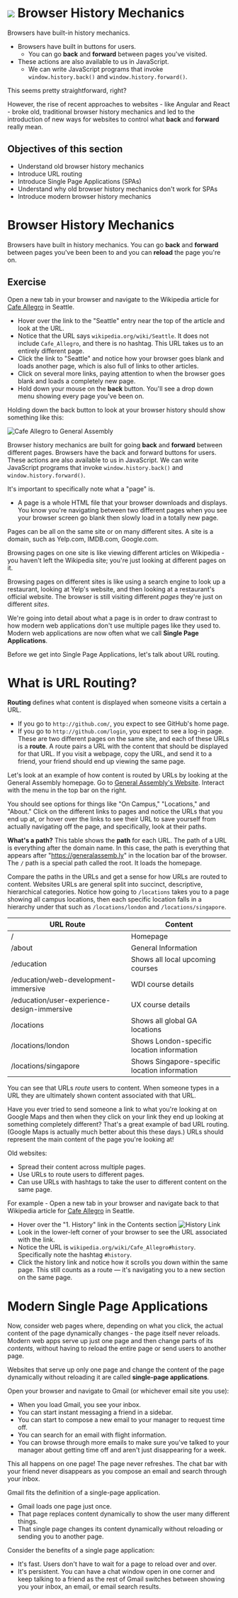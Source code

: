 <!-- Note: Same as in React module -->

# ![](https://ga-dash.s3.amazonaws.com/production/assets/logo-9f88ae6c9c3871690e33280fcf557f33.png) Browser History Mechanics

Browsers have built-in history mechanics.
- Browsers have built in buttons for users.
  - You can go **back** and **forward** between pages you've visited.
- These actions are also available to us in JavaScript.
  - We can write JavaScript programs that invoke `window.history.back()` and `window.history.forward()`.

This seems pretty straightforward, right?

However, the rise of recent approaches to websites - like Angular and React - broke old, traditional browser history mechanics and led to the introduction of new ways for websites to control what **back** and **forward** really mean.


## Objectives of this section
* Understand old browser history mechanics
* Introduce URL routing
* Introduce Single Page Applications (SPAs)
* Understand why old browser history mechanics don't work for SPAs
* Introduce modern browser history mechanics


# Browser History Mechanics
Browsers have built in history mechanics. You can go **back** and **forward**
between pages you've been been to and you can **reload** the page you're on.

## Exercise
Open a new tab in your browser and navigate to the Wikipedia article for
[Cafe Allegro](https://en.wikipedia.org/wiki/Cafe_Allegro) in Seattle.

* Hover over the link to the "Seattle" entry near the top of the article and look at the URL.
* Notice that the URL says `wikipedia.org/wiki/Seattle`. It does not include `Cafe_Allegro`, and there is no hashtag. This URL takes us to an entirely different page.
* Click the link to "Seattle" and notice how your browser goes blank and loads another page, which is also full of links to other articles.
* Click on several more links, paying attention to when the browser goes blank and loads a completely new page.
* Hold down your mouse on the **back** button. You'll see a drop down menu
  showing every page you've been on.

Holding down the back button to look at your browser history should show
something like this:

![Cafe Allegro to General Assembly](assets/allegro_to_GA.png)

Browser history mechanics are built for going **back** and **forward** between
different pages. Browsers have the back and forward buttons for users. These
actions are also available to us in JavaScript. We can write JavaScript programs
that invoke `window.history.back()` and `window.history.forward()`.

It's important to specifically note what a "page" is.
- A page is a whole HTML file that your browser downloads and displays. You know you're navigating between two different pages when you see your browser screen go blank then slowly load in a totally new page.

Pages can be all on the same site or on many different sites. A site is a domain, such as Yelp.com, IMDB.com, Google.com.

Browsing pages on one site is like viewing different articles on Wikipedia - you haven't left the Wikipedia site; you're just looking at different pages on it.

Browsing pages on different sites is like using a search engine to look up a restaurant, looking at Yelp's website, and then looking at a restaurant's official website. The
browser is still visiting different *pages* they're just on different *sites*.

We're going into detail about what a page is in order to draw contrast to how
modern web applications don't use multiple pages like they used to. Modern web
applications are now often what we call **Single Page Applications**.

Before we get into Single Page Applications, let's talk about URL routing.

# What is URL Routing?
**Routing** defines what content is displayed when someone visits a certain a
URL.
- If you go to `http://github.com/`, you expect to see GitHub's home page.
- If you go to `http://github.com/login`, you expect to see a log-in page.
These are two different pages on the same site, and each of these URLs is a **route**. A route pairs a URL with the content that should
be displayed for that URL. If you visit a webpage, copy the URL, and send it to a friend, your friend should end up viewing the same page.

Let's look at an example of how content is routed by URLs by looking at the
General Assembly homepage. Go to [General Assembly's Website](https://generalassemb.ly/). Interact with the menu in the top bar on the right.

You should see options for things like "On Campus," "Locations," and
"About." Click on the different links to pages and notice the URLs that you end
up at, or hover over the links to see their URL to save yourself from actually
navigating off the page, and specifically, look at their paths.

**What's a path?**
This table shows the **path** for each URL. The path of a URL is everything
after the domain name. In this case, the path is everything that appears after "https://generalassemb.ly" in the location bar of the browser. The `/` path is a special path called the root. It loads the homepage.

Compare the paths in the URLs and get a sense for how URLs are routed to
content. Websites URLs are general split into succinct, descriptive,
hierarchical categories. Notice how going to `/locations` takes you to a page
showing all campus locations, then each specific location falls in a hierarchy under that such as `/locations/london` and `/locations/singapore`.

| **URL Route**                       | **Content**                                              |
|-------------------------------------|----------------------------------------------------------|
| /                                               | Homepage                                     |
| /about                                          | General Information                          |
| /education                                      | Shows all local upcoming courses             |
| /education/web-development-immersive            | WDI course details                           |
| /education/user-experience-design-immersive     | UX course details                            |
| /locations                                      | Shows all global GA locations                |
| /locations/london                               | Shows London-specific location information   |
| /locations/singapore                            | Shows Singapore-specific location information|

You can see that URLs *route* users to content. When someone types in a URL
they are ultimately shown content associated with that URL.

Have you ever tried to send someone a link to what you're looking at on Google
Maps and then when they click on your link they end up looking at something
completely different? That's a great example of bad URL routing. (Google Maps
is actually much better about this these days.) URLs should represent the
main content of the page you're looking at!

Old websites:
- Spread their content across multiple pages.
- Use URLs to route users to different pages.
- Can use URLs with hashtags to take the user to different content on the same page.

For example - Open a new tab in your browser and navigate back to that Wikipedia article for
[Cafe Allegro](https://en.wikipedia.org/wiki/Cafe_Allegro) in Seattle.

* Hover over the "1. History" link in the Contents section
  ![History Link](assets/hover-over-history-link.png)
* Look in the lower-left corner of your browser to see the URL associated with the link.
* Notice the URL is `wikipedia.org/wiki/Cafe_Allegro#history`. Specifically note the hashtag `#history`.
* Click the history link and notice how it scrolls you down within the same page. This still counts as a route — it's navigating you to a new section on the same page.

# Modern Single Page Applications
Now, consider web pages where, depending on what you click, the actual content of the page dynamically changes - the page itself never reloads. Modern web apps serve up just one page and then change parts of its *contents*, without having to reload the entire page or send users to another page.

Websites that serve up only one page and change the content of the page dynamically without reloading it are called **single-page applications**.

Open your browser and navigate to Gmail (or whichever email site you use):

* When you load Gmail, you see your inbox.
* You can start instant messaging a friend in a sidebar.
* You can start to compose a new email to your manager to request time off.
* You can search for an email with flight information.
* You can browse through more emails to make sure you've talked to your manager about getting time off and aren't just disappearing for a week.

This all happens on one page! The page never refreshes. The chat bar with your friend never disappears as you compose an email and search through your inbox.

Gmail fits the definition of a single-page application.
- Gmail loads one page just once.
- That page replaces content dynamically to show the user many different things.
- That single page changes its content dynamically without reloading or sending you to another page.

Consider the benefits of a single page application:
* It's fast. Users don't have to wait for a page to reload over and over.
* It's persistent. You can have a chat window open in one corner and keep
  talking to a friend as the rest of Gmail switches between showing you your
  inbox, an email, or email search results.
